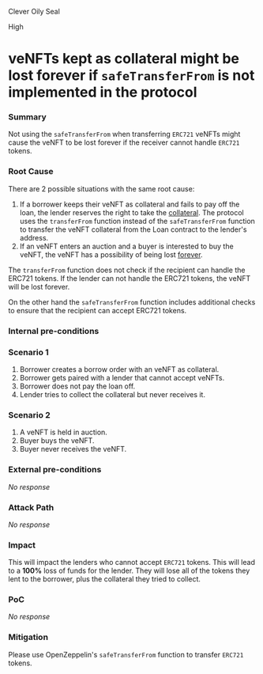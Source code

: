 Clever Oily Seal

High

# veNFTs kept as collateral might be lost forever if `safeTransferFrom` is not implemented in the protocol

### Summary

Not using the `safeTransferFrom` when transferring `ERC721` veNFTs might cause the veNFT to be lost forever if the receiver cannot handle `ERC721` tokens. 

### Root Cause

There are 2 possible situations with the same root cause: 
1. If a borrower keeps their veNFT as collateral and fails to pay off the loan, the lender reserves the right to take the [collateral](https://github.com/sherlock-audit/2024-11-debita-finance-v3/blob/main/Debita-V3-Contracts/contracts/DebitaV3Loan.sol#L403). The protocol uses the `transferFrom` function instead of the `safeTransferFrom` function to transfer the veNFT collateral from the Loan contract to the lender's address. 
2. If an veNFT enters an auction and a buyer is interested to buy the veNFT, the veNFT has a possibility of being lost [forever](https://github.com/sherlock-audit/2024-11-debita-finance-v3/blob/main/Debita-V3-Contracts/contracts/auctions/Auction.sol#L149). 

The `transferFrom` function does not check if the recipient can handle the ERC721 tokens. If the lender can not handle the ERC721 tokens, the veNFT will be lost forever. 

On the other hand the `safeTransferFrom` function includes additional checks to ensure that the recipient can accept ERC721 tokens. 

### Internal pre-conditions

### Scenario 1
1. Borrower creates a borrow order with an veNFT as collateral. 
2. Borrower gets paired with a lender that cannot accept veNFTs. 
3. Borrower does not pay the loan off. 
4. Lender tries to collect the collateral but never receives it. 

### Scenario 2
1. A veNFT is held in auction. 
2. Buyer buys the veNFT. 
3. Buyer never receives the veNFT. 

### External pre-conditions

_No response_

### Attack Path

_No response_

### Impact

This will impact the lenders who cannot accept `ERC721` tokens. This will lead to a **100%** loss of funds for the lender. They will lose all of the tokens they lent to the borrower, plus the collateral they tried to collect. 

### PoC

_No response_

### Mitigation

Please use OpenZeppelin's `safeTransferFrom` function to transfer `ERC721` tokens. 